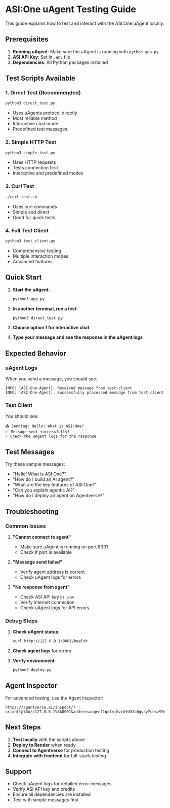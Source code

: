 # ASI:One uAgent Testing Guide

This guide explains how to test and interact with the ASI:One uAgent locally.

## Prerequisites

1. **Running uAgent**: Make sure the uAgent is running with `python app.py`
2. **ASI API Key**: Set in `.env` file
3. **Dependencies**: All Python packages installed

## Test Scripts Available

### 1. Direct Test (Recommended)
```bash
python3 direct_test.py
```
- Uses uAgents protocol directly
- Most reliable method
- Interactive chat mode
- Predefined test messages

### 2. Simple HTTP Test
```bash
python3 simple_test.py
```
- Uses HTTP requests
- Tests connection first
- Interactive and predefined modes

### 3. Curl Test
```bash
./curl_test.sh
```
- Uses curl commands
- Simple and direct
- Good for quick tests

### 4. Full Test Client
```bash
python3 test_client.py
```
- Comprehensive testing
- Multiple interaction modes
- Advanced features

## Quick Start

1. **Start the uAgent**:
   ```bash
   python3 app.py
   ```

2. **In another terminal, run a test**:
   ```bash
   python3 direct_test.py
   ```

3. **Choose option 1 for interactive chat**

4. **Type your message and see the response in the uAgent logs**

## Expected Behavior

### uAgent Logs
When you send a message, you should see:
```
INFO: [ASI-One-Agent]: Received message from test-client
INFO: [ASI-One-Agent]: Successfully processed message from test-client
```

### Test Client
You should see:
```
📤 Sending: Hello! What is ASI:One?
✅ Message sent successfully!
💡 Check the uAgent logs for the response
```

## Test Messages

Try these sample messages:
- "Hello! What is ASI:One?"
- "How do I build an AI agent?"
- "What are the key features of ASI:One?"
- "Can you explain agentic AI?"
- "How do I deploy an agent on Agentverse?"

## Troubleshooting

### Common Issues

1. **"Cannot connect to agent"**
   - Make sure uAgent is running on port 8001
   - Check if port is available

2. **"Message send failed"**
   - Verify agent address is correct
   - Check uAgent logs for errors

3. **"No response from agent"**
   - Check ASI API key in `.env`
   - Verify internet connection
   - Check uAgent logs for API errors

### Debug Steps

1. **Check uAgent status**:
   ```bash
   curl http://127.0.0.1:8001/health
   ```

2. **Check agent logs** for errors

3. **Verify environment**:
   ```bash
   python3 deploy.py
   ```

## Agent Inspector

For advanced testing, use the Agent Inspector:
```
https://agentverse.ai/inspect/?uri=http%3A//127.0.0.1%3A8001&address=agent1qdfnj0vck9d33a8gvsy7uhsz904h66spy45nz2prvpwdn6f8tlf92gzlqzz
```

## Next Steps

1. **Test locally** with the scripts above
2. **Deploy to Render** when ready
3. **Connect to Agentverse** for production testing
4. **Integrate with frontend** for full-stack testing

## Support

- Check uAgent logs for detailed error messages
- Verify ASI API key and credits
- Ensure all dependencies are installed
- Test with simple messages first
